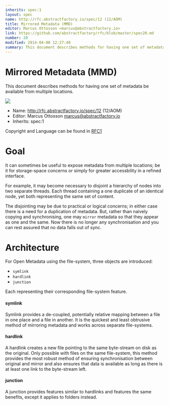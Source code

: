```yaml
---
inherits: spec:1
layout: spec
name: http://rfc.abstractfactory.io/spec/12 (12/AOM)
title: Mirrored Metadata (MMD)
editor: Marcus Ottosson <marcus@abstractfactory.io>
link: https://github.com/abstractfactory/rfc/blob/master/spec20.md
number: 20
modified: 2014-04-08 12:27:48
summary: This document describes methods for having one set of metadata be available from multiple locations.
---
```


# Mirrored Metadata (MMD)

This document describes methods for having one set of metadata be available from multiple locations.

![](../images/20/title.png)

* Name: http://rfc.abstractfactory.io/spec/12 (12/AOM)
* Editor: Marcus Ottosson <marcus@abstractfactory.io>
* Inherits: spec:1

Copyright and Language can be found in [RFC1](http://rfc.abstractfactory.io/spec/1)

# Goal

It can sometimes be useful to expose metadata from multiple locations; be it for storage-space concerns or simply for greater accessbility in a refined interface.

For example, it may become necessary to disjoint a hierarchy of nodes into two separate threads. Each thread containing a one duplicate of an identical node, yet both representing the same set of content.

The disjointing may be due to practical or logical concerns; in either case there is a need for a duplication of metadata. But, rather than naively copying and synchronising, one may `mirror` metadata so that they appear as one and the same. Now there is no longer any synchronisation and you can rest assured that no data falls out of sync.

# Architecture

For Open Metadata using the file-system, three objects are introduced:

* `symlink`
* `hardlink`
* `junction`

Each representing their corresponding file-system feature.

#### symlink

Symlink provides a de-coupled, potentially relative mapping between a file in one place and a file in another. It is the quickest and least obtrusive method of mirroring metadata and works across separate file-systems.

#### hardlink

A hardlink creates a new file pointing to the same byte-stream on disk as the original. Only possible with files on the same file-system, this method provides the most robust method of ensuring synchronisation between original and mirror and also ensures that data is available as long as there is at least one link to the byte-stream left.

#### junction

A junction provides features similar to hardlinks and features the same benefits, except it applies to folders instead.